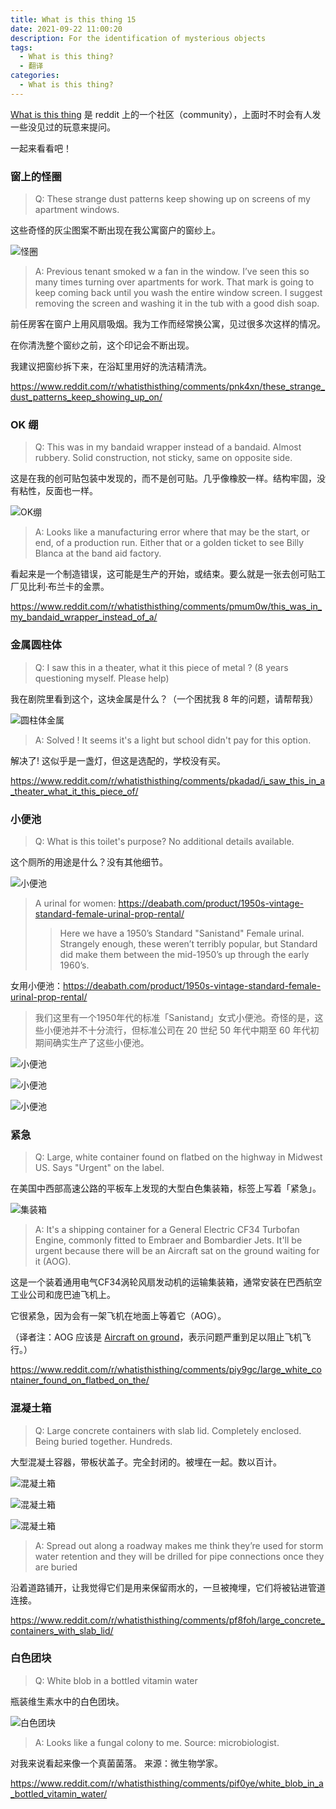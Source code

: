```yaml
---
title: What is this thing 15
date: 2021-09-22 11:00:20
description: For the identification of mysterious objects
tags:
  - What is this thing?
  - 翻译
categories:
  - What is this thing?
---
```

[What is this thing](https://www.reddit.com/r/whatisthisthing/) 是 reddit 上的一个社区（community），上面时不时会有人发一些没见过的玩意来提问。

一起来看看吧！

<!-- more -->

### 窗上的怪圈

> Q: These strange dust patterns keep showing up on screens of my apartment windows.

这些奇怪的灰尘图案不断出现在我公寓窗户的窗纱上。

![怪圈](https://cdn.jsdelivr.net/gh/AemonCao/AemonCao.github.io@master/source/_posts/whatisthisthing-15/怪圈.jpg)

> A: Previous tenant smoked w a fan in the window. I’ve seen this so many times turning over apartments for work.
> That mark is going to keep coming back until you wash the entire window screen.
> I suggest removing the screen and washing it in the tub with a good dish soap.

前任房客在窗户上用风扇吸烟。我为工作而经常换公寓，见过很多次这样的情况。

在你清洗整个窗纱之前，这个印记会不断出现。

我建议把窗纱拆下来，在浴缸里用好的洗洁精清洗。

<https://www.reddit.com/r/whatisthisthing/comments/pnk4xn/these_strange_dust_patterns_keep_showing_up_on/>

### OK 绷

> Q: This was in my bandaid wrapper instead of a bandaid. Almost rubbery. Solid construction, not sticky, same on opposite side.

这是在我的创可贴包装中发现的，而不是创可贴。几乎像橡胶一样。结构牢固，没有粘性，反面也一样。

![OK绷](https://cdn.jsdelivr.net/gh/AemonCao/AemonCao.github.io@master/source/_posts/whatisthisthing-15/OK绷.jpeg)

> A: Looks like a manufacturing error where that may be the start, or end, of a production run. Either that or a golden ticket to see Billy Blanca at the band aid factory.

看起来是一个制造错误，这可能是生产的开始，或结束。要么就是一张去创可贴工厂见比利·布兰卡的金票。

<https://www.reddit.com/r/whatisthisthing/comments/pmum0w/this_was_in_my_bandaid_wrapper_instead_of_a/>

### 金属圆柱体

> Q: I saw this in a theater, what it this piece of metal ? (8 years questioning myself. Please help)

我在剧院里看到这个，这块金属是什么？（一个困扰我 8 年的问题，请帮帮我）

![圆柱体金属](https://cdn.jsdelivr.net/gh/AemonCao/AemonCao.github.io@master/source/_posts/whatisthisthing-15/圆柱体金属.jpg)

> A: Solved ! It seems it's a light but school didn't pay for this option.

解决了! 这似乎是一盏灯，但这是选配的，学校没有买。

<https://www.reddit.com/r/whatisthisthing/comments/pkadad/i_saw_this_in_a_theater_what_it_this_piece_of/>

### 小便池

> Q: What is this toilet's purpose? No additional details available.

这个厕所的用途是什么？没有其他细节。

![小便池](https://cdn.jsdelivr.net/gh/AemonCao/AemonCao.github.io@master/source/_posts/whatisthisthing-15/小便池.jpg)

> A urinal for women: <https://deabath.com/product/1950s-vintage-standard-female-urinal-prop-rental/>
> > Here we have a 1950’s Standard "Sanistand" Female urinal. Strangely enough, these weren’t terribly popular, but Standard did make them between the mid-1950’s up through the early 1960’s.

女用小便池：<https://deabath.com/product/1950s-vintage-standard-female-urinal-prop-rental/>

> 我们这里有一个1950年代的标准「Sanistand」女式小便池。奇怪的是，这些小便池并不十分流行，但标准公司在 20 世纪 50 年代中期至 60 年代初期间确实生产了这些小便池。

![小便池](https://cdn.jsdelivr.net/gh/AemonCao/AemonCao.github.io@master/source/_posts/whatisthisthing-15/小便池2.jpg)

![小便池](https://cdn.jsdelivr.net/gh/AemonCao/AemonCao.github.io@master/source/_posts/whatisthisthing-15/小便池3.jpg)

![小便池](https://cdn.jsdelivr.net/gh/AemonCao/AemonCao.github.io@master/source/_posts/whatisthisthing-15/小便池4.jpg)

### 紧急

> Q: Large, white container found on flatbed on the highway in Midwest US. Says "Urgent" on the label.

在美国中西部高速公路的平板车上发现的大型白色集装箱，标签上写着「紧急」。

![集装箱](https://cdn.jsdelivr.net/gh/AemonCao/AemonCao.github.io@master/source/_posts/whatisthisthing-15/集装箱.jpg)

> A: It's a shipping container for a General Electric CF34 Turbofan Engine, commonly fitted to Embraer and Bombardier Jets.
> It'll be urgent because there will be an Aircraft sat on the ground waiting for it (AOG).

这是一个装着通用电气CF34涡轮风扇发动机的运输集装箱，通常安装在巴西航空工业公司和庞巴迪飞机上。

它很紧急，因为会有一架飞机在地面上等着它（AOG）。

（译者注：AOG 应该是 [Aircraft on ground](https://en.wikipedia.org/wiki/Aircraft_on_ground)，表示问题严重到足以阻止飞机飞行。）

<https://www.reddit.com/r/whatisthisthing/comments/piy9gc/large_white_container_found_on_flatbed_on_the/>

### 混凝土箱

> Q: Large concrete containers with slab lid. Completely enclosed. Being buried together. Hundreds.

大型混凝土容器，带板状盖子。完全封闭的。被埋在一起。数以百计。

![混凝土箱](https://cdn.jsdelivr.net/gh/AemonCao/AemonCao.github.io@master/source/_posts/whatisthisthing-15/混凝土箱.jpg)

![混凝土箱](https://cdn.jsdelivr.net/gh/AemonCao/AemonCao.github.io@master/source/_posts/whatisthisthing-15/混凝土箱2.jpg)

![混凝土箱](https://cdn.jsdelivr.net/gh/AemonCao/AemonCao.github.io@master/source/_posts/whatisthisthing-15/混凝土箱3.jpg)

> A: Spread out along a roadway makes me think they’re used for storm water retention and they will be drilled for pipe connections once they are buried

沿着道路铺开，让我觉得它们是用来保留雨水的，一旦被掩埋，它们将被钻进管道连接。

<https://www.reddit.com/r/whatisthisthing/comments/pf8foh/large_concrete_containers_with_slab_lid/>

### 白色团块

> Q: White blob in a bottled vitamin water

瓶装维生素水中的白色团块。

![白色团块](https://cdn.jsdelivr.net/gh/AemonCao/AemonCao.github.io@master/source/_posts/whatisthisthing-15/白色团块.jpg)

> A: Looks like a fungal colony to me. Source: microbiologist.

对我来说看起来像一个真菌菌落。 来源：微生物学家。

<https://www.reddit.com/r/whatisthisthing/comments/pif0ye/white_blob_in_a_bottled_vitamin_water/>
